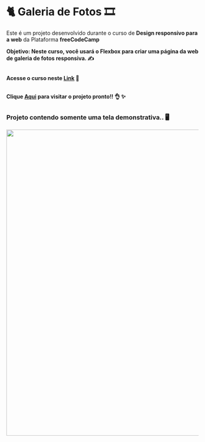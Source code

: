 <h1>🐈 Galeria de Fotos 🎞</h1> 


<p>Este é um projeto desenvolvido durante o curso de <strong>Design responsivo para a web</strong> da Plataforma <strong>freeCodeCamp<strong></p>
<p>Objetivo: Neste curso, você usará o Flexbox para criar uma página da web de galeria de fotos responsiva. ✍</p>

##
Acesse o curso neste [Link](https://www.freecodecamp.org/portuguese/learn/2022/responsive-web-design/) 📝
##
Clique [Aqui](https://photo-gallery-two-kappa.vercel.app/) para visitar o projeto pronto!! 👌 ✨
##
  
<h3>Projeto contendo somente uma tela demonstrativa.. 🖥</h3>
<div align="left">
<img src="https://user-images.githubusercontent.com/120222801/222776488-7735a0b3-a1e4-41f8-94e1-71515b2f12db.png" width="800px">
</div>

##
